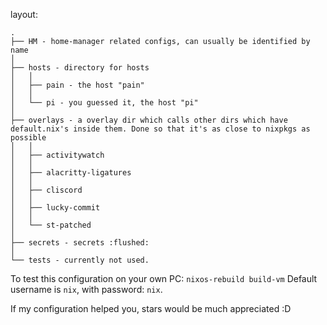 layout:
```
.
├── HM - home-manager related configs, can usually be identified by name
│
├── hosts - directory for hosts
│   │
│   ├── pain - the host "pain"
│   │
│   └── pi - you guessed it, the host "pi"
│
├── overlays - a overlay dir which calls other dirs which have default.nix's inside them. Done so that it's as close to nixpkgs as possible
│   │
│   ├── activitywatch
│   │
│   ├── alacritty-ligatures
│   │
│   ├── cliscord
│   │
│   ├── lucky-commit
│   │
│   └── st-patched
│
├── secrets - secrets :flushed:
│
└── tests - currently not used.
```

To test this configuration on your own PC: `nixos-rebuild build-vm`
Default username is `nix`, with password: `nix`.

If my configuration helped you, stars would be much appreciated :D
